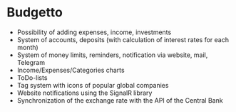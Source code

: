 # Budgetto
<ul>
  <li>Possibility of adding expenses, income, investments</li>
  <li>System of accounts, deposits (with calculation of interest rates for each month)</li>
  <li>System of money limits, reminders, notification via website, mail, Telegram</li>
  <li>Income/Expenses/Categories charts</li>
  <li>ToDo-lists</li>
  <li>Tag system with icons of popular global companies</li>
  <li>Website notifications using the SignalR library</li>
  <li>Synchronization of the exchange rate with the API of the Central Bank</li>
</ul>
